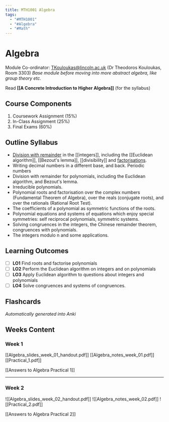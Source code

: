 ```yaml
---
title: MTH1001 Algebra
tags:
  - "#MTH1001"
  - "#Algebra"
  - "#Math"
---
```

# Algebra
Module Co-ordinator: TKouloukas@lincoln.ac.uk (Dr Theodoros Kouloukas, Room 3303)
*Base module before moving into more abstract algebra, like group theory etc.*

Read **[[A Concrete Introduction to Higher Algebra]]** (for the syllabus)
## Course Components
1. Coursework Assignment (15%)
2. In-Class Assignment (25%)
3. Final Exams (60%)
## Outline Syllabus
- [Division with remainder](Division%20with%20remainder%20in%20the%20integers) in the [[integers]], including the [[Euclidean algorithm]], [[Bezout's lemma]], [[divisibility]] and [factorisations](Prime%20Factorisation).
- Writing decimal numbers in a different base, and back. Periodic numbers
- Division with remainder for polynomials, including the Euclidean algorithm, and Bezout's lemma.
- Irreducible polynomials.
- Polynomial roots and factorisation over the complex numbers (Fundamental Theorem of Algebra), over the reals (conjugate roots), and over the rationals (Rational Root Test).
- The coefficients of a polynomial as symmetric functions of the roots.
- Polynomial equations and systems of equations which enjoy special symmetries: self reciprocal polynomials, symmetric systems.
- Solving congruences in the integers, the Chinese remainder theorem, congruences with polynomials.
- The integers modulo n and some applications.
## Learning Outcomes
- [ ] **LO1** Find roots and factorise polynomials
- [ ] **LO2** Perform the Euclidean algorithm on integers and on polynomials
- [ ] **LO3** Apply Euclidean algorithm to questions about integers and polynomials
- [ ] **LO4** Solve congruences and systems of congruences.
## Flashcards
*Automatically generated into Anki*
## Weeks Content
### Week 1
[[Algebra_slides_week_01_handout.pdf]]
[[Algebra_notes_week_01.pdf]]
[[Practical_1.pdf]]

[[Answers to Algebra Practical 1]]
___
### Week 2
![[Algebra_slides_week_02_handout.pdf]]
![[Algebra_notes_week_02.pdf]]
![[Practical_2.pdf]]

[[Answers to Algebra Practical 2]]